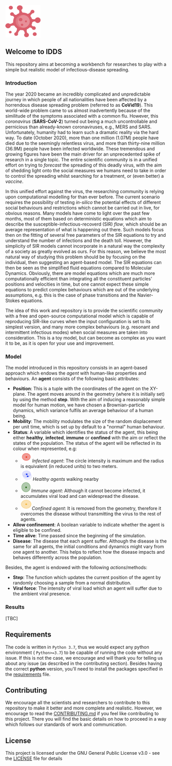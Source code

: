 <img src="images/virus.png" alt="virus" height="100" width="110"/> 

## Welcome to IDDS

This repository aims at becoming a workbench for researches to play with a simple but realistic model of infectious-disease spreading.

### Introduction

The year 2020 became an incredibly complicated and unpredictable journey in which people of all nationalities have been affected by a horrendous disease spreading problem (referred to as **CoVid19**). This world-wide problem came to us almost inadvertently because of the similitude of the symptoms associated with a common flu. However, this *coronavirus* (**SARS-CoV-2**) turned out being a much uncontrollable and pernicious than already-known coronaviruses, e.g., MERS and SARS. Unfortunately, humanity had to learn such a dramatic reality via the hard way. To date (October 2020), more than one million (1.07M) people have died due to the seemingly relentless virus, and more than thirty-nine million (36.9M) people have been infected worldwide. These tremendous and growing figures have been the main driver for an unprecedented spike of research in a single topic. The entire scientific community is in a unified effort on trying to *forecast* the spreading of this deadly virus, with the aim of shedding light onto the social measures we humans need to take in order to control the spreading whilst searching for a treatment, or (even better) a *vaccine*.

In this unified effort against the virus, the researching community is relying upon computational modelling for than ever before. The current scenario requires the possibility of testing *in-silico* the potential effects of different social behaviours and restrictions which cannot be carried out in live, for obvious reasons. Many models have come to light over the past few months, most of them based on deterministic equations which aim to describe the susceptible-infectious-recoverd (SIR) *flow*, which should be an average representation of what is happening out there. Such models focus then on the fitting of several free parameters of the SIR equations to try and understand the number of infections and the death toll. However, the simplicity of SIR models cannot incorporate in a natural way the complexity of a society as greatly evolved as ours. For this reason, we believe the most natural way of studying this problem should be by focusing on the individual, then suggesting an agent-based model. The SIR equations can then be seen as the simplified fluid equations compared to Molecular Dynamics. Obviously, there are model equations which are much more computationally efficient than integrating all the constituent particles' positions and velocities in time, but one cannot expect these simple equations to predict complex behaviours which are out of the underlying assumptions, e.g. this is the case of phase transitions and the Navier-Stokes equations.

The idea of this work and repository is to provide the scientific community with a free and open-source computational model which is capable of reproducing SIR-like curves when the input configuration is set to its simplest version, and many more complex behaviours (e.g. resonant and intermittent infectious modes) when social measures are taken into consideration. This is a toy model, but can become as complex as you want it to be, as it is open for your use and improvement. 

### Model

The model introduced in this repository consists in an agent-based approach which endows the *agent* with human-like properties and behaviours. An **agent** consists of the following basic attributes:

* **Position**: This is a tuple with the coordinates of the agent on the XY-plane. The agent moves around in the geometry (where it is initially set) by using the method **step**. With the aim of inducing a reasonably simple model for human motion, we have chosen a Brownian-particle dynamics, which variance fulfils an average behaviour of a human being.
* **Mobility**: The mobility modulates the size of the random displacement per unit time, which is set up by default to a "normal" human behaviour.
* **Status**: A variable which identifies the status of the agent, this being either **healthy**, **infected**, **immune** or **confined** with the aim or reflect the states of the population. The status of the agent will be reflected in its colour when represented, e.g:
  * <img src="images/infected.png" alt="infected" height="35" width="36"/>*Infected agent*: The circle intensity is maximum and the radius is equivalent (in reduced units) to two meters.
  * <img src="images/healthy-interacting.png" alt="healthy-interacting" height="37" width="38" />*Healthy agents* walking nearby
  * <img src="images/immune.png" alt="immune" height="33" width="33"/>*Immune agent*: Although it cannot become infected, it accumulates viral load and can widespread the disease.
  * <img src="images/confined.png" alt="confined" height="35" width="35"/>*Confined agent*: It is removed from the geometry, therefore it overcomes the disease without transmitting the virus to the rest of agents.
* **Allow confinement**: A boolean variable to indicate whether the agent is eligible to be confined.
* **Time alive**: Time passed since the beginning of the simulation.
* **Disease**: The disease that each agent suffer. Although the disease is the same for all agents, the initial conditions and dynamics might vary from one agent to another. This helps to reflect how the disease impacts and behaves differently across the population. 

Besides, the agent is endowed with the following *actions*/methods:

* **Step**: The function which updates the current position of the agent by randomly choosing a sample from a normal distribution.
* **Viral force**: The intensity of viral load which an agent will suffer due to the ambient viral presence. 

### Results

[TBC]

## Requirements

The code is written in `Python 3.7`, thus we would expect any python environment ( `Python>=3.7`) to be capable of running the code without any issue. If this is not the case, we encourage and will thank you for telling us about any issue (as described in the contributing section). Besides having the correct **python** version, you'll need to install the packages specified in the [requirements](requirements.txt) file. 

## Contributing

We encourage all the scientists and researchers to contribute to this repository to make it better and more complete and realistic. However, we encourage to read the [CONTRIBUTING.md](CONTRIBUTING.md) if you feel like contributing to this project. There you will find the basic details on how to proceed in a way which follows our standards of work and communication.

## License

This project is licensed under the GNU General Public License v3.0 - see the [LICENSE](LICENSE.md) file for details